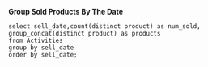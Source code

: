 **Group Sold Products By The Date**

```mysql
select sell_date,count(distinct product) as num_sold, group_concat(distinct product) as products
from Activities
group by sell_date
order by sell_date;
```

